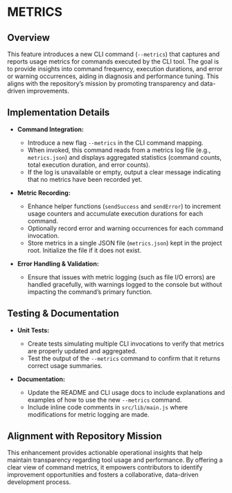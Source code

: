# METRICS

## Overview
This feature introduces a new CLI command (`--metrics`) that captures and reports usage metrics for commands executed by the CLI tool. The goal is to provide insights into command frequency, execution durations, and error or warning occurrences, aiding in diagnosis and performance tuning. This aligns with the repository’s mission by promoting transparency and data-driven improvements.

## Implementation Details
- **Command Integration:**
  - Introduce a new flag `--metrics` in the CLI command mapping.
  - When invoked, this command reads from a metrics log file (e.g., `metrics.json`) and displays aggregated statistics (command counts, total execution duration, and error counts).
  - If the log is unavailable or empty, output a clear message indicating that no metrics have been recorded yet.

- **Metric Recording:**
  - Enhance helper functions (`sendSuccess` and `sendError`) to increment usage counters and accumulate execution durations for each command.
  - Optionally record error and warning occurrences for each command invocation.
  - Store metrics in a single JSON file (`metrics.json`) kept in the project root. Initialize the file if it does not exist.

- **Error Handling & Validation:**
  - Ensure that issues with metric logging (such as file I/O errors) are handled gracefully, with warnings logged to the console but without impacting the command’s primary function.

## Testing & Documentation
- **Unit Tests:**
  - Create tests simulating multiple CLI invocations to verify that metrics are properly updated and aggregated.
  - Test the output of the `--metrics` command to confirm that it returns correct usage summaries.

- **Documentation:**
  - Update the README and CLI usage docs to include explanations and examples of how to use the new `--metrics` command.
  - Include inline code comments in `src/lib/main.js` where modifications for metric logging are made.

## Alignment with Repository Mission
This enhancement provides actionable operational insights that help maintain transparency regarding tool usage and performance. By offering a clear view of command metrics, it empowers contributors to identify improvement opportunities and fosters a collaborative, data-driven development process.